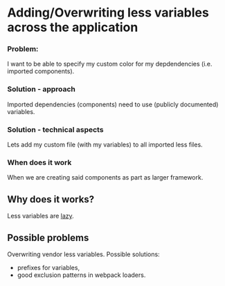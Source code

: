 # Adding/Overwriting less variables across the application

### Problem:
I want to be able to specify my custom color for my depdendencies (i.e. imported components).

### Solution - approach
Imported dependencies (components) need to use (publicly documented) variables.

### Solution - technical aspects
Lets add my custom file (with my variables) to all imported less files.

### When does it work
When we are creating said components as part as larger framework.

## Why does it works?
Less variables are [lazy](http://lesscss.org/features/#variables-feature-lazy-loading).

## Possible problems
Overwriting vendor less variables.
Possible solutions:
- prefixes for variables,
- good exclusion patterns in webpack loaders.